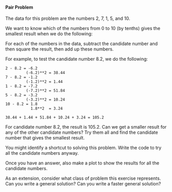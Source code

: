 #### Pair Problem

The data for this problem are the numbers 2, 7, 1, 5, and 10.

We want to know which of the numbers from 0 to 10 (by tenths) gives the smallest result when we do the following:

For each of the numbers in the data, subtract the candidate number and then square the result, then add up these numbers.

For example, to test the candidate number 8.2, we do the following:

```
2 - 8.2 = -6.2
         (-6.2)**2 = 38.44
7 - 8.2 = -1.2
         (-1.2)**2 = 1.44
1 - 8.2 = -7.2
         (-7.2)**2 = 51.84
5 - 8.2 = -3.2
         (-3.2)**2 = 10.24
10 - 8.2 = 1.8
           1.8**2  = 3.24

38.44 + 1.44 + 51.84 + 10.24 + 3.24 = 105.2
```

For candidate number 8.2, the result is 105.2. Can we get a smaller result for any of the other candidate numbers? Try them all and find the candidate number that gives the smallest result.

You might identify a shortcut to solving this problem. Write the code to try all the candidate numbers anyway.

Once you have an answer, also make a plot to show the results for all the candidate numbers.

As an extension, consider what class of problem this exercise represents. Can you write a general solution? Can you write a faster general solution?






